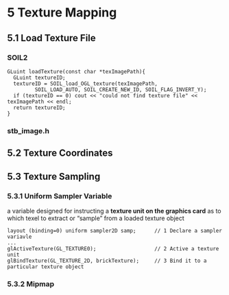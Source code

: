 # 5 Texture Mapping

## 5.1 Load Texture File

### SOIL2
```
GLuint loadTexture(const char *texImagePath){
  GLuint textureID;
  textureID = SOIL_load_OGL_texture(texImagePath,
         SOIL_LOAD_AUTO, SOIL_CREATE_NEW_ID, SOIL_FLAG_INVERT_Y);
  if (textureID == 0) cout << "could not find texture file" << texImagePath << endl;
  return textureID;
}
```

### stb_image.h


## 5.2 Texture Coordinates



## 5.3 Texture Sampling
### 5.3.1 Uniform Sampler Variable
a variable designed for instructing a **texture unit on the graphics card** as to which texel to extract or “sample” from a loaded texture object
```
layout (binding=0) uniform sampler2D samp;      // 1 Declare a sampler variavle
...
glActiveTexture(GL_TEXTURE0);                   // 2 Active a texture unit
glBindTexture(GL_TEXTURE_2D, brickTexture);     // 3 Bind it to a particular texture object
```
### 5.3.2 Mipmap
